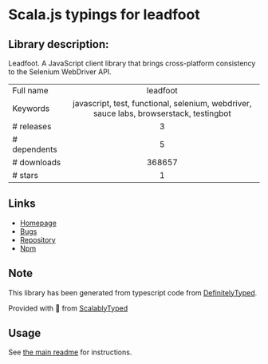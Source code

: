 
# Scala.js typings for leadfoot


## Library description:
Leadfoot. A JavaScript client library that brings cross-platform consistency to the Selenium WebDriver API.

|                    |                 |
| ------------------ | :-------------: |
| Full name          | leadfoot |
| Keywords           | javascript, test, functional, selenium, webdriver, sauce labs, browserstack, testingbot |
| # releases         | 3 |
| # dependents       | 5 |
| # downloads        | 368657 |
| # stars            | 1 |

## Links
- [Homepage](http://github.com/theintern/leadfoot)
- [Bugs](https://github.com/theintern/leadfoot/issues)
- [Repository](https://github.com/theintern/leadfoot)
- [Npm](https://www.npmjs.com/package/leadfoot)
    


## Note
This library has been generated from typescript code from [DefinitelyTyped](https://definitelytyped.org).

Provided with :purple_heart: from [ScalablyTyped](https://github.com/oyvindberg/ScalablyTyped)

## Usage
See [the main readme](../../readme.md) for instructions.


